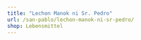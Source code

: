 ```yaml
---
title: "Lechon Manok ni Sr. Pedro"
url: /san-pablo/lechon-manok-ni-sr-pedro/
shop: Lebensmittel
---
```

